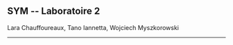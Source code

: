 ## SYM -- Laboratoire 2

Lara Chauffoureaux, Tano Iannetta, Wojciech Myszkorowski

--- 


	
	
	
	
	
	
	
	
	
	
	
	
	
	
	
	
	
	
